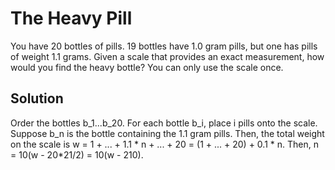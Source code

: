 # The Heavy Pill

You have 20 bottles of pills. 19 bottles have 1.0 gram pills, but one has pills of weight
1.1 grams. Given a scale that provides an exact measurement, how would you find the heavy
bottle? You can only use the scale once.


## Solution

Order the bottles b_1...b_20. For each bottle b_i, place i pills onto the scale.
Suppose b_n is the bottle containing the 1.1 gram pills. Then, the total weight on the
scale is w = 1 + ... + 1.1 * n + ... + 20 = (1 + ... + 20) + 0.1 * n.
Then, n = 10(w - 20*21/2) = 10(w - 210).
